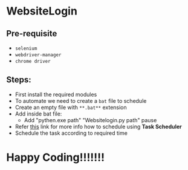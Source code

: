 # WebsiteLogin

## Pre-requisite
- `selenium`
- `webdriver-manager`
- `chrome driver`

## Steps:

- First install the required modules
- To automate we need to create a `bat` file to schedule
- Create an empty file with `**.bat**` extension
- Add inside bat file:
    - Add "pythen.exe path" "Websitelogin.py path" pause
- Refer [this](https://towardsdatascience.com/automate-your-python-scripts-with-task-scheduler-661d0a40b279) link for more info how to schedule using **Task Scheduler**
- Schedule the task according to required time

# Happy Coding!!!!!!!
